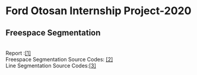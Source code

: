 # Ford Otosan Internship Project-2020

## Freespace Segmentation
<br>
Report :<a href="https://github.com/tyasemin/FO-Internship-Project-1/blob/master/Report.ipynb">[1]</a>
<br>
Freespace Segmentation Source Codes: <a href="https://github.com/tyasemin/FO-Internship-Project-1/tree/master/freespace">[2]</a>
<br>
Line Segmentation Source Codes:<a href="https://github.com/tyasemin/FO-Internship-Project-1/tree/master/line">[3]</a>
